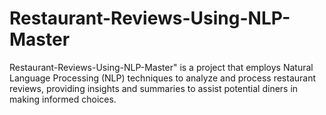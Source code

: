 # Restaurant-Reviews-Using-NLP-Master
 Restaurant-Reviews-Using-NLP-Master" is a project that employs Natural Language Processing (NLP) techniques to analyze and process restaurant reviews, providing insights and summaries to assist potential diners in making informed choices.
